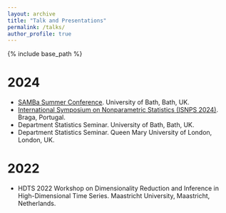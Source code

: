 ```yaml
---
layout: archive
title: "Talk and Presentations"
permalink: /talks/
author_profile: true
---
```


{% include base_path %}

2024
======
* [SAMBa Summer Conference](https://people.bath.ac.uk/cb2605/SAMBaConf.html). University of Bath, Bath, UK.
* [International Symposium on Nonparametric Statistics (ISNPS 2024)](https://w3.math.uminho.pt/ISNPS2024/). Braga, Portugal.
* Department Statistics Seminar. University of Bath, Bath, UK.
* Department Statistics Seminar. Queen Mary University of London, London, UK.

2022
======
* HDTS 2022 Workshop on Dimensionality Reduction and Inference in High-Dimensional Time Series. Maastricht University, Maastricht, Netherlands.
